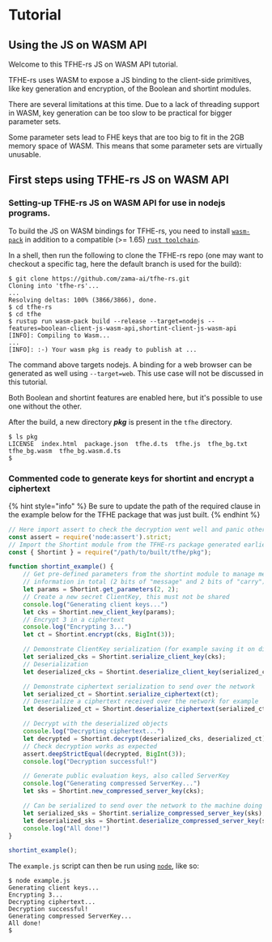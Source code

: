 # Tutorial

## Using the JS on WASM API

Welcome to this TFHE-rs JS on WASM API tutorial.

TFHE-rs uses WASM to expose a JS binding to the client-side primitives, like key generation and encryption, of the Boolean and shortint modules.

There are several limitations at this time. Due to a lack of threading support in WASM, key generation can be too slow to be practical for bigger parameter sets.

Some parameter sets lead to FHE keys that are too big to fit in the 2GB memory space of WASM. This means that some parameter sets are virtually unusable.

## First steps using TFHE-rs JS on WASM API

### Setting-up TFHE-rs JS on WASM API for use in nodejs programs.

To build the JS on WASM bindings for TFHE-rs, you need to install [`wasm-pack`](https://rustwasm.github.io/wasm-pack/) in addition to a compatible (>= 1.65) [`rust toolchain`](https://rustup.rs/).

In a shell, then run the following to clone the TFHE-rs repo (one may want to checkout a specific tag, here the default branch is used for the build):

```shell
$ git clone https://github.com/zama-ai/tfhe-rs.git
Cloning into 'tfhe-rs'...
...
Resolving deltas: 100% (3866/3866), done.
$ cd tfhe-rs
$ cd tfhe
$ rustup run wasm-pack build --release --target=nodejs --features=boolean-client-js-wasm-api,shortint-client-js-wasm-api
[INFO]: Compiling to Wasm...
...
[INFO]: :-) Your wasm pkg is ready to publish at ...
```

The command above targets nodejs. A binding for a web browser can be generated as well using `--target=web`. This use case will not be discussed in this tutorial.

Both Boolean and shortint features are enabled here, but it's possible to use one without the other.

After the build, a new directory _**pkg**_ is present in the `tfhe` directory.

```shell
$ ls pkg
LICENSE  index.html  package.json  tfhe.d.ts  tfhe.js  tfhe_bg.txt  tfhe_bg.wasm  tfhe_bg.wasm.d.ts
$
```

### Commented code to generate keys for shortint and encrypt a ciphertext

{% hint style="info" %}
Be sure to update the path of the required clause in the example below for the TFHE package that was just built.
{% endhint %}

```javascript
// Here import assert to check the decryption went well and panic otherwise
const assert = require('node:assert').strict;
// Import the Shortint module from the TFHE-rs package generated earlier
const { Shortint } = require("/path/to/built/tfhe/pkg");

function shortint_example() {
    // Get pre-defined parameters from the shortint module to manage messages with 4 bits of useful
    // information in total (2 bits of "message" and 2 bits of "carry")
    let params = Shortint.get_parameters(2, 2);
    // Create a new secret ClientKey, this must not be shared
    console.log("Generating client keys...")
    let cks = Shortint.new_client_key(params);
    // Encrypt 3 in a ciphertext
    console.log("Encrypting 3...")
    let ct = Shortint.encrypt(cks, BigInt(3));

    // Demonstrate ClientKey serialization (for example saving it on disk on the user device)
    let serialized_cks = Shortint.serialize_client_key(cks);
    // Deserialization
    let deserialized_cks = Shortint.deserialize_client_key(serialized_cks);

    // Demonstrate ciphertext serialization to send over the network
    let serialized_ct = Shortint.serialize_ciphertext(ct);
    // Deserialize a ciphertext received over the network for example
    let deserialized_ct = Shortint.deserialize_ciphertext(serialized_ct);

    // Decrypt with the deserialized objects
    console.log("Decrypting ciphertext...")
    let decrypted = Shortint.decrypt(deserialized_cks, deserialized_ct);
    // Check decryption works as expected
    assert.deepStrictEqual(decrypted, BigInt(3));
    console.log("Decryption successful!")

    // Generate public evaluation keys, also called ServerKey
    console.log("Generating compressed ServerKey...")
    let sks = Shortint.new_compressed_server_key(cks);

    // Can be serialized to send over the network to the machine doing the evaluation
    let serialized_sks = Shortint.serialize_compressed_server_key(sks);
    let deserialized_sks = Shortint.deserialize_compressed_server_key(serialized_sks);
    console.log("All done!")
}

shortint_example();
```

The `example.js` script can then be run using [`node`](https://nodejs.org/), like so:

```shell
$ node example.js
Generating client keys...
Encrypting 3...
Decrypting ciphertext...
Decryption successful!
Generating compressed ServerKey...
All done!
$
```
